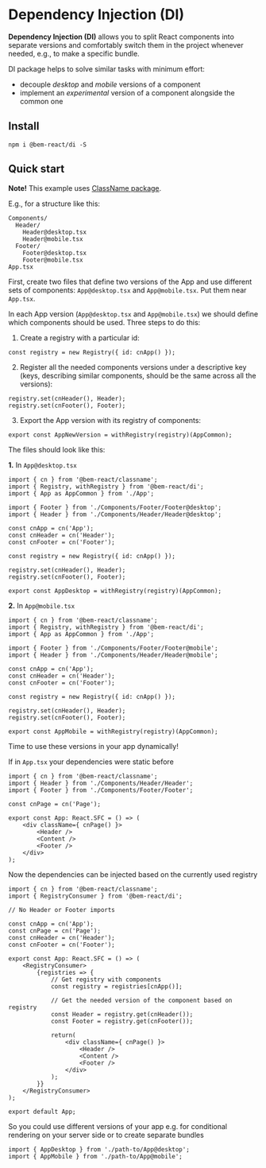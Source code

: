 # Dependency Injection (DI)

**Dependency Injection (DI)** allows you to split React components into separate versions and comfortably switch them in the project whenever needed, e.g., to make a specific bundle.

DI package helps to solve similar tasks with minimum effort:
- decouple *desktop* and *mobile* versions of a component
- implement an *experimental* version of a component alongside the common one

## Install
```
npm i @bem-react/di -S
```


## Quick start

**Note!** This example uses [ClassName package](https://github.com/bem/bem-react/tree/master/packages/classname).

E.g., for a structure like this:
```
Components/
  Header/
    Header@desktop.tsx
    Header@mobile.tsx
  Footer/
    Footer@desktop.tsx
    Footer@mobile.tsx
App.tsx
```

First, create two files that define two versions of the App and use different sets of components: `App@desktop.tsx` and `App@mobile.tsx`. Put them near `App.tsx`.

In each App version (`App@desktop.tsx` and `App@mobile.tsx`) we should define which components should be used.
Three steps to do this:
1. Create a registry with a particular id:
```
const registry = new Registry({ id: cnApp() });
```
2. Register all the needed components versions under a descriptive key (keys, describing similar components, should be the same across all the versions):
```
registry.set(cnHeader(), Header);
registry.set(cnFooter(), Footer);
```
3. Export the App version with its registry of components:
```
export const AppNewVersion = withRegistry(registry)(AppCommon);
```

The files should look like this:

**1.** In `App@desktop.tsx`
```
import { cn } from '@bem-react/classname';
import { Registry, withRegistry } from '@bem-react/di';
import { App as AppCommon } from './App';

import { Footer } from './Components/Footer/Footer@desktop';
import { Header } from './Components/Header/Header@desktop';

const cnApp = cn('App');
const cnHeader = cn('Header');
const cnFooter = cn('Footer');

const registry = new Registry({ id: cnApp() });

registry.set(cnHeader(), Header);
registry.set(cnFooter(), Footer);

export const AppDesktop = withRegistry(registry)(AppCommon);
```

**2.** In `App@mobile.tsx`
```
import { cn } from '@bem-react/classname';
import { Registry, withRegistry } from '@bem-react/di';
import { App as AppCommon } from './App';

import { Footer } from './Components/Footer/Footer@mobile';
import { Header } from './Components/Header/Header@mobile';

const cnApp = cn('App');
const cnHeader = cn('Header');
const cnFooter = cn('Footer');

const registry = new Registry({ id: cnApp() });

registry.set(cnHeader(), Header);
registry.set(cnFooter(), Footer);

export const AppMobile = withRegistry(registry)(AppCommon);
```

Time to use these versions in your app dynamically! 
  
If in `App.tsx` your dependencies were static before
```
import { cn } from '@bem-react/classname';
import { Header } from './Components/Header/Header';
import { Footer } from './Components/Footer/Footer';

const cnPage = cn('Page');

export const App: React.SFC = () => (
    <div className={ cnPage() }>
        <Header />
        <Content />
        <Footer />
    </div>
);
```

Now the dependencies can be injected based on the currently used registry
```
import { cn } from '@bem-react/classname';
import { RegistryConsumer } from '@bem-react/di';

// No Header or Footer imports

const cnApp = cn('App');
const cnPage = cn('Page');
const cnHeader = cn('Header');
const cnFooter = cn('Footer');

export const App: React.SFC = () => (
    <RegistryConsumer>
        {registries => {
            // Get registry with components
            const registry = registries[cnApp()];
            
            // Get the needed version of the component based on registry
            const Header = registry.get(cnHeader());
            const Footer = registry.get(cnFooter());

            return(
                <div className={ cnPage() }>
                    <Header />
                    <Content />
                    <Footer />
                </div>
            );
        }}
    </RegistryConsumer>
);

export default App;
```

So you could use different versions of your app e.g. for conditional rendering on your server side or to create separate bundles
```
import { AppDesktop } from './path-to/App@desktop';
import { AppMobile } from './path-to/App@mobile';
```

